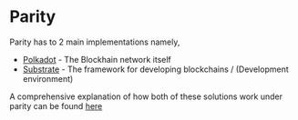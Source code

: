 # Parity

Parity has to 2 main implementations namely,

* [Polkadot](polkadot) - The Blockhain network itself
* [Substrate](substrate) - The framework for developing blockchains / (Development environment)

A comprehensive explanation of how both of these solutions work under parity can be found [here](https://medium.com/polkadot-network/a-brief-summary-of-everything-substrate-and-polkadot-f1f21071499d)


